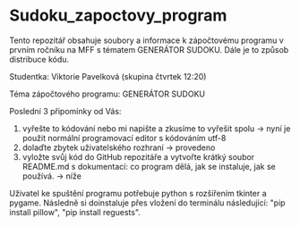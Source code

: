 # Sudoku_zapoctovy_program
Tento repozitář obsahuje soubory a informace k zápočtovému programu v prvním ročníku na MFF s tématem GENERÁTOR SUDOKU. Dále je to způsob distribuce kódu.

Studentka: Viktorie Pavelková (skupina čtvrtek 12:20)

Téma zápočtového programu: GENERÁTOR SUDOKU

Poslední 3 připomínky od Vás:
  1. vyřešte to kódování nebo mi napište a zkusíme to vyřešit spolu
      -> nyní je použit normální programovací editor s kódováním utf-8
  2. dolaďte zbytek uživatelského rozhraní
      -> provedeno
  3. vyložte svůj kód do GitHub repozitáře a vytvořte krátký soubor README.md s dokumentací: co program dělá, jak se instaluje, jak se používá.
      -> níže

Uživatel ke spuštění programu potřebuje python s rozšířením tkinter a pygame. Následně si doinstaluje přes vložení do terminálu následující: "pip install pillow", "pip install reguests".
